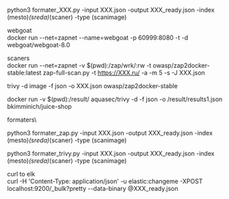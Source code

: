 
python3 formater_XXX.py -input XXX.json -output XXX_ready.json -index (mesto)_(sreda)_(scaner) -type (scanimage) 


webgoat\
docker run --net=zapnet --name=webgoat -p 60999:8080 -t -d webgoat/webgoat-8.0



scaners\
docker run --net=zapnet -v $(pwd):/zap/wrk/:rw -t owasp/zap2docker-stable:latest zap-full-scan.py  -t https://XXX.ru/ -a -m 5 -s -J XXX.json


trivy  -d image -f json  -o XXX.json  owasp/zap2docker-stable

docker run -v $(pwd):/result/ aquasec/trivy -d -f json -o /result/results1.json bkimminich/juice-shop


formaters\

python3 formater_zap.py -input XXX.json -output XXX_ready.json -index (mesto)_(sreda)_(scaner) -type (scanimage)

python3 formater_trivy.py -input XXX.json -output XXX_ready.json -index (mesto)_(sreda)_(scaner) -type (scanimage) 



curl to elk\
curl -H 'Content-Type: application/json' -u elastic:changeme  -XPOST localhost:9200/_bulk?pretty --data-binary @XXX_ready.json

